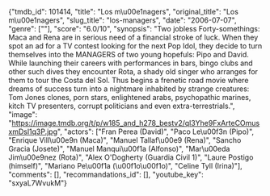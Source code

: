 {"tmdb_id": 101414, "title": "Los m\u00e1nagers", "original_title": "Los m\u00e1nagers", "slug_title": "los-managers", "date": "2006-07-07", "genre": [""], "score": "6.0/10", "synopsis": "Two jobless Forty-somethings: Maca and Rena are in serious need of a financial stroke of luck. When they spot an ad for a TV contest looking for the next Pop Idol, they decide to turn themselves into the MANAGERS of two young hopefuls: Pipo and David.  While launching their careers with performances in bars, bingo clubs and other such dives they encounter Rota, a shady old singer who arranges for them to tour the Costa del Sol. Thus begins a frenetic road movie where dreams of success turn into a nightmare inhabited by strange creatures: Tom Jones clones, porn stars, enlightened arabs, psychopathic marines, kitch TV presenters, corrupt politicians and even extra-terrestrials.", "image": "https://image.tmdb.org/t/p/w185_and_h278_bestv2/ql3Yhe9FxArteCOmusxmDsl1q3P.jpg", "actors": ["Fran Perea (David)", "Paco Le\u00f3n (Pipo)", "Enrique Vill\u00e9n (Maca)", "Manuel Tallaf\u00e9 (Rena)", "Sancho Gracia (Josete)", "Manuel Manqui\u00f1a (Alfonso)", "Mar\u00eda Jim\u00e9nez (Rota)", "Alex O'Dogherty (Guardia Civil 1)", "Laure Postigo (himself)", "Mariano Pe\u00f1a (\u00f1o\u00f1o)", "Celine Tyll (Irina)"], "comments": [], "recommandations_id": [], "youtube_key": "sxyaL7WvukM"}